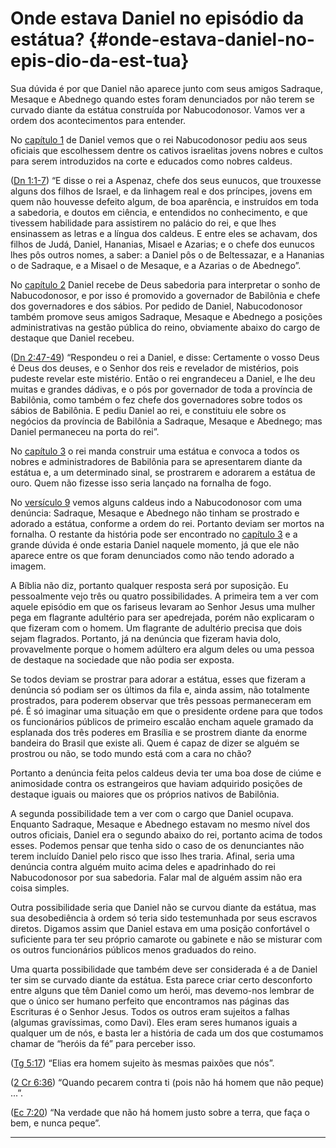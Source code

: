 # Onde estava Daniel no episódio da estátua? {#onde-estava-daniel-no-epis-dio-da-est-tua}

Sua dúvida é por que Daniel não aparece junto com seus amigos Sadraque, Mesaque e Abednego quando estes foram denunciados por não terem se curvado diante da estátua construída por Nabucodonosor. Vamos ver a ordem dos acontecimentos para entender.

No [capítulo 1](http://bibliaonline.com.br/acf/dn/1) de Daniel vemos que o rei Nabucodonosor pediu aos seus oficiais que escolhessem dentre os cativos israelitas jovens nobres e cultos para serem introduzidos na corte e educados como nobres caldeus.

([Dn 1:1-7](http://bibliaonline.com.br/acf/dn/1/1-7)) “E disse o rei a Aspenaz, chefe dos seus eunucos, que trouxesse alguns dos filhos de Israel, e da linhagem real e dos príncipes, jovens em quem não houvesse defeito algum, de boa aparência, e instruídos em toda a sabedoria, e doutos em ciência, e entendidos no conhecimento, e que tivessem habilidade para assistirem no palácio do rei, e que lhes ensinassem as letras e a língua dos caldeus. E entre eles se achavam, dos filhos de Judá, Daniel, Hananias, Misael e Azarias; e o chefe dos eunucos lhes pôs outros nomes, a saber: a Daniel pôs o de Beltessazar, e a Hananias o de Sadraque, e a Misael o de Mesaque, e a Azarias o de Abednego”.

No [capítulo 2](http://bibliaonline.com.br/acf/dn/2) Daniel recebe de Deus sabedoria para interpretar o sonho de Nabucodonosor, e por isso é promovido a governador de Babilônia e chefe dos governadores e dos sábios. Por pedido de Daniel, Nabucodonosor também promove seus amigos Sadraque, Mesaque e Abednego a posições administrativas na gestão pública do reino, obviamente abaixo do cargo de destaque que Daniel recebeu.

([Dn 2:47-49](http://bibliaonline.com.br/acf/dn/2/47-49)) “Respondeu o rei a Daniel, e disse: Certamente o vosso Deus é Deus dos deuses, e o Senhor dos reis e revelador de mistérios, pois pudeste revelar este mistério. Então o rei engrandeceu a Daniel, e lhe deu muitas e grandes dádivas, e o pós por governador de toda a província de Babilônia, como também o fez chefe dos governadores sobre todos os sábios de Babilônia. E pediu Daniel ao rei, e constituiu ele sobre os negócios da província de Babilônia a Sadraque, Mesaque e Abednego; mas Daniel permaneceu na porta do rei”.

No [capítulo 3](http://bibliaonline.com.br/acf/dn/1/1-7dn:3) o rei manda construir uma estátua e convoca a todos os nobres e administradores de Babilônia para se apresentarem diante da estátua e, a um determinado sinal, se prostrarem e adorarem a estátua de ouro. Quem não fizesse isso seria lançado na fornalha de fogo.

No [versículo 9](http://bibliaonline.com.br/acf/dn/1/1-7dn:3:9) vemos alguns caldeus indo a Nabucodonosor com uma denúncia: Sadraque, Mesaque e Abednego não tinham se prostrado e adorado a estátua, conforme a ordem do rei. Portanto deviam ser mortos na fornalha. O restante da história pode ser encontrado no [capítulo 3](http://bibliaonline.com.br/acf/dn/1/1-7dn:3) e a grande dúvida é onde estaria Daniel naquele momento, já que ele não aparece entre os que foram denunciados como não tendo adorado a imagem.

A Bíblia não diz, portanto qualquer resposta será por suposição. Eu pessoalmente vejo três ou quatro possibilidades. A primeira tem a ver com aquele episódio em que os fariseus levaram ao Senhor Jesus uma mulher pega em flagrante adultério para ser apedrejada, porém não explicaram o que fizeram com o homem. Um flagrante de adultério precisa que dois sejam flagrados. Portanto, já na denúncia que fizeram havia dolo, provavelmente porque o homem adúltero era algum deles ou uma pessoa de destaque na sociedade que não podia ser exposta.

Se todos deviam se prostrar para adorar a estátua, esses que fizeram a denúncia só podiam ser os últimos da fila e, ainda assim, não totalmente prostrados, para poderem observar que três pessoas permaneceram em pé. É só imaginar uma situação em que o presidente ordene para que todos os funcionários públicos de primeiro escalão encham aquele gramado da esplanada dos três poderes em Brasília e se prostrem diante da enorme bandeira do Brasil que existe ali. Quem é capaz de dizer se alguém se prostrou ou não, se todo mundo está com a cara no chão?

Portanto a denúncia feita pelos caldeus devia ter uma boa dose de ciúme e animosidade contra os estrangeiros que haviam adquirido posições de destaque iguais ou maiores que os próprios nativos de Babilônia.

A segunda possibilidade tem a ver com o cargo que Daniel ocupava. Enquanto Sadraque, Mesaque e Abednego estavam no mesmo nível dos outros oficiais, Daniel era o segundo abaixo do rei, portanto acima de todos esses. Podemos pensar que tenha sido o caso de os denunciantes não terem incluído Daniel pelo risco que isso lhes traria. Afinal, seria uma denúncia contra alguém muito acima deles e apadrinhado do rei Nabucodonosor por sua sabedoria. Falar mal de alguém assim não era coisa simples.

Outra possibilidade seria que Daniel não se curvou diante da estátua, mas sua desobediência à ordem só teria sido testemunhada por seus escravos diretos. Digamos assim que Daniel estava em uma posição confortável o suficiente para ter seu próprio camarote ou gabinete e não se misturar com os outros funcionários públicos menos graduados do reino.

Uma quarta possibilidade que também deve ser considerada é a de Daniel ter sim se curvado diante da estátua. Esta parece criar certo desconforto entre alguns que têm Daniel como um herói, mas devemo-nos lembrar de que o único ser humano perfeito que encontramos nas páginas das Escrituras é o Senhor Jesus. Todos os outros eram sujeitos a falhas (algumas gravíssimas, como Davi). Eles eram seres humanos iguais a qualquer um de nós, e basta ler a história de cada um dos que costumamos chamar de “heróis da fé” para perceber isso.

([Tg 5:17](http://bibliaonline.com.br/acf/tg/5/17)) “Elias era homem sujeito às mesmas paixões que nós”.

([2 Cr 6:36](http://bibliaonline.com.br/acf/2cr/6/36)) “Quando pecarem contra ti (pois não há homem que não peque) ...”.

([Ec 7:20](http://bibliaonline.com.br/acf/ec/7/20)) “Na verdade que não há homem justo sobre a terra, que faça o bem, e nunca peque”.

*****